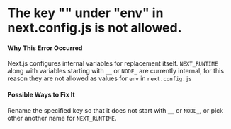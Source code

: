 # The key "<your key>" under "env" in next.config.js is not allowed.

#### Why This Error Occurred

Next.js configures internal variables for replacement itself. `NEXT_RUNTIME` along with variables starting with `__` or `NODE_` are currently internal, for this reason they are not allowed as values for `env` in `next.config.js`

#### Possible Ways to Fix It

Rename the specified key so that it does not start with `__` or `NODE_`, or pick other another name for `NEXT_RUNTIME`.
